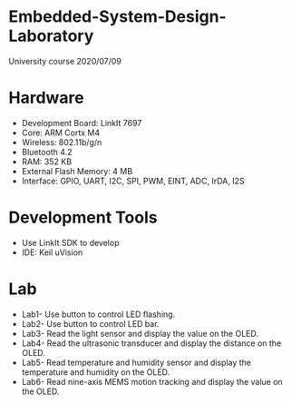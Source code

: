 # Embedded-System-Design-Laboratory
University course
2020/07/09

# Hardware
   * Development Board: LinkIt 7697
   * Core: ARM Cortx M4
   * Wireless: 802.11b/g/n
   * Bluetooth 4.2
   * RAM: 352 KB
   * External Flash Memory: 4 MB
   * Interface: GPIO, UART, I2C, SPI, PWM, EINT, ADC, IrDA, I2S
# Development Tools
   * Use LinkIt SDK to develop
   * IDE: Keil uVision
# Lab
   * Lab1- Use button to control LED flashing.
   * Lab2- Use button to control LED bar.
   * Lab3- Read the light sensor and display the value on the OLED.
   * Lab4- Read the ultrasonic transducer and display the distance on the OLED.
   * Lab5- Read temperature and humidity sensor and display the temperature and humidity on the OLED.
   * Lab6- Read nine-axis MEMS motion tracking and display the value on the OLED.

